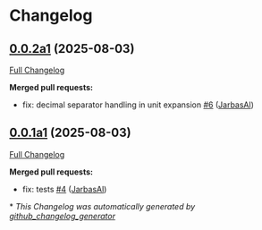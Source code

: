 # Changelog

## [0.0.2a1](https://github.com/TigreGotico/phoonnx/tree/0.0.2a1) (2025-08-03)

[Full Changelog](https://github.com/TigreGotico/phoonnx/compare/0.0.1a1...0.0.2a1)

**Merged pull requests:**

- fix: decimal separator handling in unit expansion [\#6](https://github.com/TigreGotico/phoonnx/pull/6) ([JarbasAl](https://github.com/JarbasAl))

## [0.0.1a1](https://github.com/TigreGotico/phoonnx/tree/0.0.1a1) (2025-08-03)

[Full Changelog](https://github.com/TigreGotico/phoonnx/compare/0.0.0...0.0.1a1)

**Merged pull requests:**

- fix: tests [\#4](https://github.com/TigreGotico/phoonnx/pull/4) ([JarbasAl](https://github.com/JarbasAl))



\* *This Changelog was automatically generated by [github_changelog_generator](https://github.com/github-changelog-generator/github-changelog-generator)*
